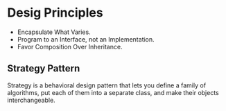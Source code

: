 # Desig Principles

- Encapsulate What Varies.
- Program to an Interface, not an Implementation.
- Favor Composition Over Inheritance.

## Strategy Pattern

Strategy is a behavioral design pattern that lets you define a family of algorithms, put each of them into a separate class, and make their objects interchangeable.
